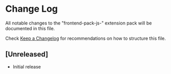 # Change Log

All notable changes to the "frontend-pack-js-" extension pack will be documented in this file.

Check [Keep a Changelog](http://keepachangelog.com/) for recommendations on how to structure this file.

## [Unreleased]

- Initial release
